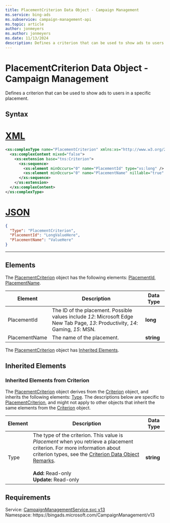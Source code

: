 ```yaml
---
title: PlacementCriterion Data Object - Campaign Management
ms.service: bing-ads
ms.subservice: campaign-management-api
ms.topic: article
author: jonmeyers
ms.author: jonmeyers
ms.date: 11/13/2024
description: Defines a criterion that can be used to show ads to users in a specific placement.
---
```

# PlacementCriterion Data Object - Campaign Management
Defines a criterion that can be used to show ads to users in a specific placement.

## Syntax

# [XML](#tab/xml)

```xml
<xs:complexType name="PlacementCriterion" xmlns:xs="http://www.w3.org/2001/XMLSchema">
  <xs:complexContent mixed="false">
    <xs:extension base="tns:Criterion">
      <xs:sequence>
        <xs:element minOccurs="0" name="PlacementId" type="xs:long" />
        <xs:element minOccurs="0" name="PlacementName" nillable="true" type="xs:string" />
      </xs:sequence>
    </xs:extension>
  </xs:complexContent>
</xs:complexType>
```

# [JSON](#tab/json)

```json
{
  "Type": "PlacementCriterion",
  "PlacementId": "LongValueHere",
  "PlacementName": "ValueHere"
}
```

-----

## <a name="elements"></a>Elements

The [PlacementCriterion](placementcriterion.md) object has the following elements: [PlacementId](#placementid), [PlacementName](#placementname).

|Element|Description|Data Type|
|-----------|---------------|-------------|
|<a name="placementid"></a>PlacementId|The ID of the placement. Possible values include *12*: Microsoft Edge New Tab Page, *13*: Productivity, *14*: Gaming, *15*: MSN.|**long**|
|<a name="placementname"></a>PlacementName|The name of the placement.|**string**|

The [PlacementCriterion](placementcriterion.md) object has [Inherited Elements](#inheritedelements).

## <a name="inheritedelements"></a>Inherited Elements

### <a name="inheritedelementscriterion"></a>Inherited Elements from Criterion
The [PlacementCriterion](placementcriterion.md) object derives from the [Criterion](criterion.md) object, and inherits the following elements: [Type](#type). The descriptions below are specific to [PlacementCriterion](placementcriterion.md), and might not apply to other objects that inherit the same elements from the [Criterion](criterion.md) object.  

|Element|Description|Data Type|
|-----------|---------------|-------------|
|<a name="type"></a>Type|The type of the criterion. This value is *Placement* when you retrieve a placement criterion. For more information about criterion types, see the [Criterion Data Object Remarks](criterion.md#remarks).<br/><br/>**Add:** Read-only<br/>**Update:** Read-only|**string**|

## Requirements
Service: [CampaignManagementService.svc v13](https://campaign.api.bingads.microsoft.com/Api/Advertiser/CampaignManagement/v13/CampaignManagementService.svc)  
Namespace: https\://bingads.microsoft.com/CampaignManagement/v13  

